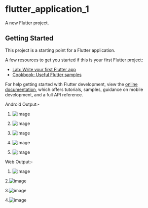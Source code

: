 # flutter_application_1

A new Flutter project.

## Getting Started

This project is a starting point for a Flutter application.

A few resources to get you started if this is your first Flutter project:

- [Lab: Write your first Flutter app](https://docs.flutter.dev/get-started/codelab)
- [Cookbook: Useful Flutter samples](https://docs.flutter.dev/cookbook)

For help getting started with Flutter development, view the
[online documentation](https://docs.flutter.dev/), which offers tutorials,
samples, guidance on mobile development, and a full API reference.

Android Output:-

1. ![image](https://github.com/suyash-jathar/hidocdr_task/assets/106230225/ec545866-d081-411a-85af-1c16648f8790)

2. ![image](https://github.com/suyash-jathar/hidocdr_task/assets/106230225/3e624d65-30c1-4c33-962e-298e49a2b35e)

3. ![image](https://github.com/suyash-jathar/hidocdr_task/assets/106230225/14c10798-bf4a-4f84-83c9-8ad03fddf021)

4. ![image](https://github.com/suyash-jathar/hidocdr_task/assets/106230225/3c0cfd9e-2298-459b-9b10-466093138e25)

5. ![image](https://github.com/suyash-jathar/hidocdr_task/assets/106230225/fd721738-927d-41cc-9c93-b34165177a54)

Web Output:- 

1. ![image](https://github.com/suyash-jathar/hidocdr_task/assets/106230225/70ed6d42-e15b-4098-8314-69a675cdb4af)

2.![image](https://github.com/suyash-jathar/hidocdr_task/assets/106230225/318d0bc6-5f53-47dc-800d-21dcc8a5feb0)

3.![image](https://github.com/suyash-jathar/hidocdr_task/assets/106230225/65c77b44-3560-4967-9456-09d8c7ab5cd3)

4.![image](https://github.com/suyash-jathar/hidocdr_task/assets/106230225/bbf13f1c-6bff-4334-936a-bf155eaae866)
